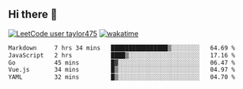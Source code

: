 ## Hi there 👋

[![LeetCode user taylor475](https://img.shields.io/badge/dynamic/json?style=for-the-badge&labelColor=black&color=%23ffa116&label=Solved&query=solvedOverTotal&url=https%3A%2F%2Fleetcode-badge.vercel.app%2Fapi%2Fusers%2Ftaylor475&logo=leetcode&logoColor=yellow)](https://leetcode.com/taylor475/)
[![wakatime](https://wakatime.com/badge/user/8c6aced9-f66a-452f-8802-5d7239ce5c50.svg)](https://wakatime.com/@8c6aced9-f66a-452f-8802-5d7239ce5c50)

<!--START_SECTION:waka-->

```txt
Markdown     7 hrs 34 mins   ████████████████▒░░░░░░░░   64.69 %
JavaScript   2 hrs           ████▒░░░░░░░░░░░░░░░░░░░░   17.16 %
Go           45 mins         █▓░░░░░░░░░░░░░░░░░░░░░░░   06.47 %
Vue.js       34 mins         █▒░░░░░░░░░░░░░░░░░░░░░░░   04.97 %
YAML         32 mins         █▒░░░░░░░░░░░░░░░░░░░░░░░   04.70 %
```

<!--END_SECTION:waka-->

<!--
**taylor475/taylor475** is a _special_ repository because its `README.md` (this file) appears on your GitHub profile.
